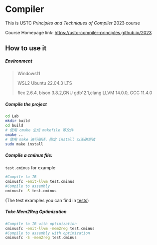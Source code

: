 # Compiler

This is USTC *Principles and Techniques of Compiler* 2023 course

Course Homepage link: https://ustc-compiler-principles.github.io/2023

## How to use it

##### Environment

> Windows11 
>
> WSL2 Ubuntu 22.04.3 LTS
>
> flex 2.6.4, bison 3.8.2,GNU gdb12.1,clang LLVM 14.0.0, GCC 11.4.0

##### Compile the project

```sh
cd Lab
mkdir build
cd build
# 使用 cmake 生成 makefile 等文件
cmake ..
# 使用 make 进行编译，指定 install 以正确测试
sudo make install
```

##### Compile a cminus file: 

`test.cminus` for example

```sh
#Compile to IR
cminusfc -emit-llvm test.cminus
#Compile to assembly
cminusfc -S test.cminus
```

(The test examples you can find in [tests](.Lab/tests/testcases_general))

##### Take Mem2Reg Optimization

```sh
#Compile to IR with optimization
cminusfc -emit-llvm -mem2reg test.cminus
#Compile to assembly with optimization
cminusfc -S -mem2reg test.cminus
```

